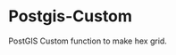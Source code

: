# Postgis-Custom
PostGIS Custom function to make hex grid.

<!-- ![postgis](https://github.com/ImranMax/PostGIS-Custom/blob/master/Hex/intersected.PNG) -->
